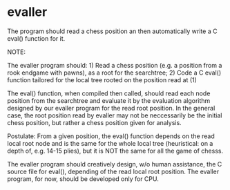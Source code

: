 # evaller
The program should read a chess position an then automatically write a C eval() function for it.

NOTE:

The evaller program should:
    1) Read a chess position (e.g. a position from a rook endgame with pawns), as a root for the searchtree;
    2) Code a C eval() function tailored for the local tree rooted on the position read at (1)

The eval() function, when compiled then called, should read each node position from the searchtree and evaluate it by the evaluation algorithm designed by our evaller program for the read root position.
In the general case, the root position read by evaller may not be neccessarily be the initial chess position, but rather a chess position given for analysis.

Postulate: From a given position, the eval() function depends on the read local root node and is the same for the whole local tree (heuristical: on a depth of, e.g. 14-15 plies), but it is NOT the same for all the game of chesss.

The evaller program should creatively design, w/o human assistance, the C source file for eval(), depending of the read local root position.
The evaller program, for now, should be developed only for CPU.

